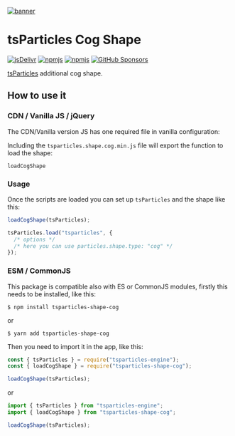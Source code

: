 [![banner](https://particles.js.org/images/banner3.png)](https://particles.js.org)

# tsParticles Cog Shape

[![jsDelivr](https://data.jsdelivr.com/v1/package/npm/tsparticles-shape-cog/badge)](https://www.jsdelivr.com/package/npm/tsparticles-shape-cog)
[![npmjs](https://badge.fury.io/js/tsparticles-shape-cog.svg)](https://www.npmjs.com/package/tsparticles-shape-cog)
[![npmjs](https://img.shields.io/npm/dt/tsparticles-shape-cog)](https://www.npmjs.com/package/tsparticles-shape-cog) [![GitHub Sponsors](https://img.shields.io/github/sponsors/matteobruni)](https://github.com/sponsors/matteobruni)

[tsParticles](https://github.com/matteobruni/tsparticles) additional cog shape.

## How to use it

### CDN / Vanilla JS / jQuery

The CDN/Vanilla version JS has one required file in vanilla configuration:

Including the `tsparticles.shape.cog.min.js` file will export the function to load the shape:

```text
loadCogShape
```

### Usage

Once the scripts are loaded you can set up `tsParticles` and the shape like this:

```javascript
loadCogShape(tsParticles);

tsParticles.load("tsparticles", {
  /* options */
  /* here you can use particles.shape.type: "cog" */
});
```

### ESM / CommonJS

This package is compatible also with ES or CommonJS modules, firstly this needs to be installed, like this:

```shell
$ npm install tsparticles-shape-cog
```

or

```shell
$ yarn add tsparticles-shape-cog
```

Then you need to import it in the app, like this:

```javascript
const { tsParticles } = require("tsparticles-engine");
const { loadCogShape } = require("tsparticles-shape-cog");

loadCogShape(tsParticles);
```

or

```javascript
import { tsParticles } from "tsparticles-engine";
import { loadCogShape } from "tsparticles-shape-cog";

loadCogShape(tsParticles);
```
